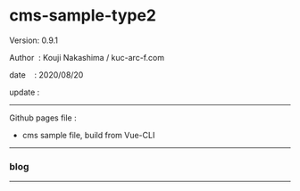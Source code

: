 ﻿# cms-sample-type2

 Version: 0.9.1

 Author  : Kouji Nakashima / kuc-arc-f.com

 date    : 2020/08/20  

 update : 

***

Github pages file :

* cms sample file, build from Vue-CLI

***
### blog


***

